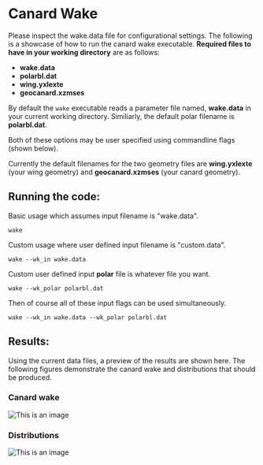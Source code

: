 # Canard Wake

Please inspect the wake.data file for configurational settings. The following is a showcase of how to run the canard wake executable. 
**Required files to have in your working directory** are as follows:

* **wake.data** 
* **polarbl.dat**
* **wing.yxlexte**
* **geocanard.xzmses**

By default the ```wake``` executable reads a parameter file named, **wake.data** in your current working directory. 
Similiarly, the default polar filename is **polarbl.dat**.

Both of these options may be user specified using commandline flags (shown below).

Currently the default filenames for the two geometry files are **wing.yxlexte** (your wing geometry) and **geocanard.xzmses** (your canard geometry).

## Running the code:
Basic usage which assumes input filename is "wake.data".

```
wake
```

Custom usage where user defined input filename is "custom.data".

```
wake --wk_in wake.data
```

Custom user defined input **polar** file is whatever file you want.

```
wake --wk_polar polarbl.dat
```
Then of course all of these input flags can be used simultaneously.
```
wake --wk_in wake.data --wk_polar polarbl.dat
```

## Results:

Using the current data files, a preview of the results are shown here. The following figures demonstrate the canard wake and distributions that should be produced.

### Canard wake

![This is an image](https://github.com/carlos-pereyra/AeroDes/blob/master/docs/wake/canarwake_xz.png)

### Distributions

![This is an image](https://github.com/carlos-pereyra/AeroDes/blob/master/docs/wake/prandtline_ygw.png)
